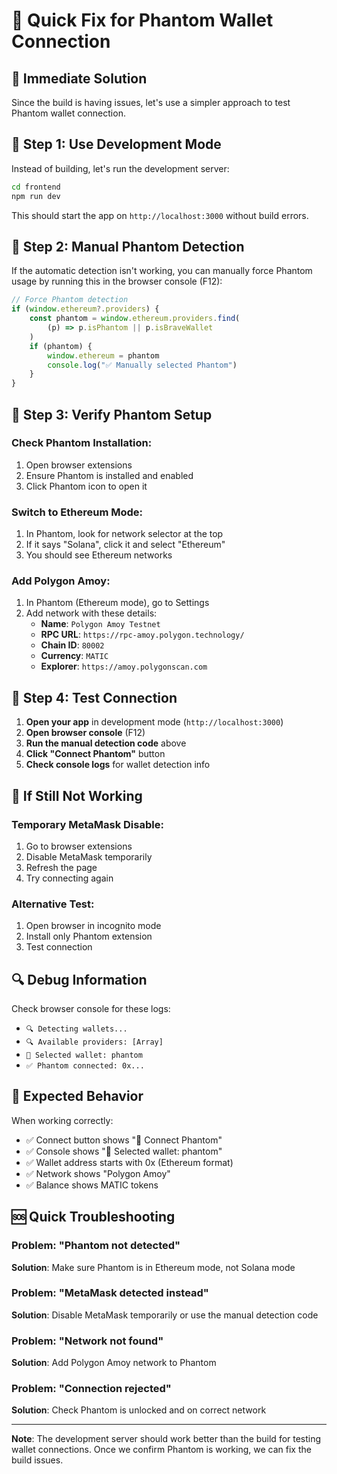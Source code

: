 # 🚀 Quick Fix for Phantom Wallet Connection

## 🎯 Immediate Solution

Since the build is having issues, let's use a simpler approach to test Phantom wallet connection.

## 🔧 Step 1: Use Development Mode

Instead of building, let's run the development server:

```bash
cd frontend
npm run dev
```

This should start the app on `http://localhost:3000` without build errors.

## 🔧 Step 2: Manual Phantom Detection

If the automatic detection isn't working, you can manually force Phantom usage by running this in the browser console (F12):

```javascript
// Force Phantom detection
if (window.ethereum?.providers) {
	const phantom = window.ethereum.providers.find(
		(p) => p.isPhantom || p.isBraveWallet
	)
	if (phantom) {
		window.ethereum = phantom
		console.log("✅ Manually selected Phantom")
	}
}
```

## 🔧 Step 3: Verify Phantom Setup

### **Check Phantom Installation:**

1. Open browser extensions
2. Ensure Phantom is installed and enabled
3. Click Phantom icon to open it

### **Switch to Ethereum Mode:**

1. In Phantom, look for network selector at the top
2. If it says "Solana", click it and select "Ethereum"
3. You should see Ethereum networks

### **Add Polygon Amoy:**

1. In Phantom (Ethereum mode), go to Settings
2. Add network with these details:
   - **Name**: `Polygon Amoy Testnet`
   - **RPC URL**: `https://rpc-amoy.polygon.technology/`
   - **Chain ID**: `80002`
   - **Currency**: `MATIC`
   - **Explorer**: `https://amoy.polygonscan.com`

## 🔧 Step 4: Test Connection

1. **Open your app** in development mode (`http://localhost:3000`)
2. **Open browser console** (F12)
3. **Run the manual detection code** above
4. **Click "Connect Phantom"** button
5. **Check console logs** for wallet detection info

## 🚨 If Still Not Working

### **Temporary MetaMask Disable:**

1. Go to browser extensions
2. Disable MetaMask temporarily
3. Refresh the page
4. Try connecting again

### **Alternative Test:**

1. Open browser in incognito mode
2. Install only Phantom extension
3. Test connection

## 🔍 Debug Information

Check browser console for these logs:

- `🔍 Detecting wallets...`
- `🔍 Available providers: [Array]`
- `🎯 Selected wallet: phantom`
- `✅ Phantom connected: 0x...`

## 🎯 Expected Behavior

When working correctly:

- ✅ Connect button shows "👻 Connect Phantom"
- ✅ Console shows "🎯 Selected wallet: phantom"
- ✅ Wallet address starts with 0x (Ethereum format)
- ✅ Network shows "Polygon Amoy"
- ✅ Balance shows MATIC tokens

## 🆘 Quick Troubleshooting

### **Problem: "Phantom not detected"**

**Solution**: Make sure Phantom is in Ethereum mode, not Solana mode

### **Problem: "MetaMask detected instead"**

**Solution**: Disable MetaMask temporarily or use the manual detection code

### **Problem: "Network not found"**

**Solution**: Add Polygon Amoy network to Phantom

### **Problem: "Connection rejected"**

**Solution**: Check Phantom is unlocked and on correct network

---

**Note**: The development server should work better than the build for testing wallet connections. Once we confirm Phantom is working, we can fix the build issues.

